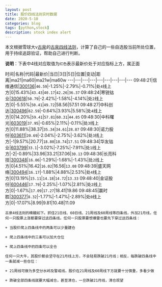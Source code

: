 ```yaml
---
layout: post
title: 股价四线法则实时数据
date: 2020-5-10
categories: blog
tags: [python,stock]
description: stock index alert
---
```



本文根据雪球大v[古泉](https://xueqiu.com/u/7148646888)的[古泉四线法则](https://xueqiu.com/7148646888/130498192)，计算了自己的一些自选股当前所处位置，用于持续追踪验证，帮助自己进行判断。

**说明**：下表中4线对应取值为`红色`表示最新价处于对应指标上方，属正面

时间|名称|代码|最新价|当日|3日|5日|位置|变动|距离|ma21|ma60|ma21w|ma60w
---|---|---|---|---|---|---|---|---
09:48:21|信维通信|[300136](https://xueqiu.com/S/SZ300136)|`46.59`|-1.25%|-2.79%|-0.71%|处`4`线上方|0|15.43%|`43.43`|`40.17`|`42.26`|`36.37`
09:48:24|寒锐钴业|[300618](https://xueqiu.com/S/SZ300618)|`50.79`|-2.42%|-1.58%|-4.14%|处`2`线上方|0|-5.55%|`50.41`|`49.72`|58.56|57.51
09:48:27|中科创达|[300496](https://xueqiu.com/S/SZ300496)|`62.59`|-0.64%|3.93%|5.58%|处`4`线上方|0|14.20%|`59.41`|`57.81`|`60.31`|`44.85`
09:48:30|中科曙光|[603019](https://xueqiu.com/S/SH603019)|`37.95`|-0.65%|2.11%|-0.11%|处`3`线上方|0|11.88%|38.37|`35.34`|`34.61`|`28.87`
09:48:30|诺力股份|[603611](https://xueqiu.com/S/SH603611)|`20.69`|-2.04%|-2.75%|-3.62%|处`3`线上方|-1|9.57%|20.77|`18.80`|`18.74`|`17.51`
09:48:34|华友钴业|[603799](https://xueqiu.com/S/SH603799)|`33.1`|-3.02%|-7.25%|-7.91%|处`1`线上方|-2|-0.89%|33.96|33.21|37.06|`30.13`
09:48:36|长亮科技|[300348](https://xueqiu.com/S/SZ300348)|`16.06`|-1.29%|-1.68%|-1.43%|处`2`线上方|0|4.51%|16.42|`16.02`|16.56|`13.08`
09:48:39|盛天网络|[300494](https://xueqiu.com/S/SZ300494)|`16.17`|-1.88%|4.88%|2.53%|处`4`线上方|0|13.19%|`15.11`|`14.18`|`14.72`|`13.33`
09:48:40|金证股份|[600446](https://xueqiu.com/S/SH600446)|`17.79`|-2.25%|-1.07%|2.81%|处`2`线上方|0|-1.67%|`17.09`|`17.27`|18.41|19.86
09:48:45|赢时胜|[300377](https://xueqiu.com/S/SZ300377)|`8.32`|-1.77%|-1.47%|-2.89%|处`0`线上方|0|-17.07%|8.99|9.81|10.48|11.09

```
古泉4线法则的精髓如下。抓住21日线、60日线、21周线及60周线等四条线，外加21月线，任何一只股票上涨都要穿过这四条线，任何一只股票要想爆雷也要先下穿过这四条线：

+ 当股价爬上四条线中的两条可以少量建仓

+ 爬上四条线中的三条可以加大仓位

+ 爬上四条线中的四条可以全仓

任何一只大牛，其股价都会坚守在21月线上方，不会轻易跌破21月线；相反，每跌破四条线中一条就减一些仓位：

+ 21周线可做为多空分水岭及警戒线，股价在21周线及60周线下方就要十分慎重，多看少做

+ 跌破全部四条线就要大幅减仓，甚至清仓，一旦跌破21月线，清仓观望
```